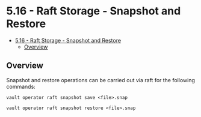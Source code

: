 # 5.16 - Raft Storage - Snapshot and Restore

- [5.16 - Raft Storage - Snapshot and Restore](#516---raft-storage---snapshot-and-restore)
  - [Overview](#overview)

## Overview

Snapshot and restore operations can be carried out via raft for the following commands:

`vault operator raft snapshot save <file>.snap`

`vault operator raft snapshot restore <file>.snap`
